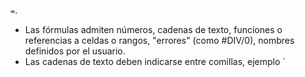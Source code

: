 `=`.
- Las fórmulas admiten números, cadenas de texto, funciones o referencias a celdas o rangos, "errores" (como #DIV/0), nombres definidos por el usuario.
- Las cadenas de texto deben indicarse entre comillas, ejemplo `